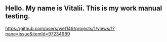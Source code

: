 ## Hello. My name is Vitalii. This is my work manual testing.
https://github.com/users/wet149/projects/1/views/1?pane=issue&itemId=97234989
